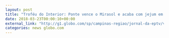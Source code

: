 ```yaml
---
layout: post
title: "Troféu do Interior: Ponte vence o Mirasol e acaba com jejum em casa"
date: 2018-03-23T00:00:10+00:00
external_link: "http://g1.globo.com/sp/campinas-regiao/jornal-da-eptv/videos/t/edicoes/v/trofeu-do-interior-ponte-preta-supera-periodo-de-abstinencia-e-vence-mirassol-em-casa/6600365/"
categories: news globo.com
---
```

